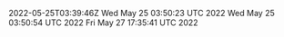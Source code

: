 2022-05-25T03:39:46Z
Wed May 25 03:50:23 UTC 2022
Wed May 25 03:50:54 UTC 2022
Fri May 27 17:35:41 UTC 2022
